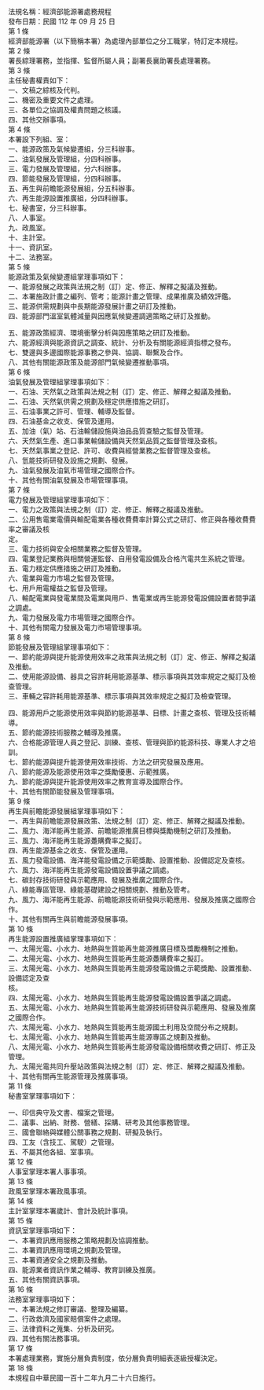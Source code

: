 法規名稱：經濟部能源署處務規程  
發布日期：民國 112 年 09 月 25 日  
第 1 條  
經濟部能源署（以下簡稱本署）為處理內部單位之分工職掌，特訂定本規程。  
第 2 條  
署長綜理署務，並指揮、監督所屬人員；副署長襄助署長處理署務。  
第 3 條  
主任秘書權責如下：  
一、文稿之綜核及代判。  
二、機密及重要文件之處理。  
三、各單位之協調及權責問題之核議。  
四、其他交辦事項。  
第 4 條  
本署設下列組、室：  
一、能源政策及氣候變遷組，分三科辦事。  
二、油氣發展及管理組，分四科辦事。  
三、電力發展及管理組，分六科辦事。  
四、節能發展及管理組，分四科辦事。  
五、再生與前瞻能源發展組，分五科辦事。  
六、再生能源設置推廣組，分四科辦事。  
七、秘書室，分三科辦事。  
八、人事室。  
九、政風室。  
十、主計室。  
十一、資訊室。  
十二、法務室。  
第 5 條  
能源政策及氣候變遷組掌理事項如下：  
一、能源發展之政策與法規之制（訂）定、修正、解釋之擬議及推動。  
二、本署施政計畫之編列、管考；能源計畫之管理、成果推廣及績效評鑑。  
三、能源供需規劃與中長期能源發展計畫之研訂及推動。  
四、能源部門溫室氣體減量與因應氣候變遷調適策略之研訂及推動。  


五、能源政策經濟、環境衝擊分析與因應策略之研訂及推動。  
六、能源經濟與能源資訊之調查、統計、分析及有關能源經濟指標之發布。  
七、雙邊與多邊國際能源事務之參與、協調、聯繫及合作。  
八、其他有關能源政策及能源部門氣候變遷推動事項。  
第 6 條  
油氣發展及管理組掌理事項如下：  
一、石油、天然氣之政策與法規之制（訂）定、修正、解釋之擬議及推動。  
二、石油、天然氣供需之規劃及穩定供應措施之研訂。  
三、石油事業之許可、管理、輔導及監督。  
四、石油基金之收支、保管及運用。  
五、加油（氣）站、石油輸儲設施與油品品質查驗之監督及管理。  
六、天然氣生產、進口事業輸儲設備與天然氣品質之監督管理及查核。  
七、天然氣事業之登記、許可、收費與經營業務之監督管理及查核。  
八、氫能技術研發及設施之規劃、發展。  
九、油氣發展及油氣市場管理之國際合作。  
十、其他有關油氣發展及市場管理事項。  
第 7 條  
電力發展及管理組掌理事項如下：  
一、電力之政策與法規之制（訂）定、修正、解釋之擬議及推動。  
二、公用售電業電價與輸配電業各種收費費率計算公式之研訂、修正與各種收費費率之審議及核  
定。  
三、電力技術與安全相關業務之監督及管理。  
四、電業登記業務與相關營運監督、自用發電設備及合格汽電共生系統之管理。  
五、電力穩定供應措施之研訂及推動。  
六、電業與電力市場之監督及管理。  
七、用戶用電權益之監督及管理。  
八、輸配電業與發電業間及電業與用戶、售電業或再生能源發電設備設置者間爭議之調處。  
九、電力發展及電力市場管理之國際合作。  
十、其他有關電力發展及電力市場管理事項。  
第 8 條  
節能發展及管理組掌理事項如下：  
一、節約能源與提升能源使用效率之政策與法規之制（訂）定、修正、解釋之擬議及推動。  
二、使用能源設備、器具之容許耗用能源基準、標示事項與其效率規定之擬訂及檢查管理。  
三、車輛之容許耗用能源基準、標示事項與其效率規定之擬訂及檢查管理。  


四、能源用戶之能源使用效率與節約能源基準、目標、計畫之查核、管理及技術輔導。  
五、節約能源技術服務之輔導及推廣。  
六、合格能源管理人員之登記、訓練、查核、管理與節約能源科技、專業人才之培訓。  
七、節約能源與提升能源使用效率技術、方法之研究發展及應用。  
八、節約能源及能源使用效率之獎勵優惠、示範推廣。  
九、節約能源與提升能源使用效率之教育宣導及國際合作。  
十、其他有關節能發展及管理事項。  
第 9 條  
再生與前瞻能源發展組掌理事項如下：  
一、再生與前瞻能源發展政策、法規之制（訂）定、修正、解釋之擬議及推動。  
二、風力、海洋能再生能源、前瞻能源推廣目標與獎勵機制之研訂及推動。  
三、風力、海洋能再生能源躉購費率之擬訂。  
四、再生能源基金之收支、保管及運用。  
五、風力發電設備、海洋能發電設備之示範獎勵、設置推動、設備認定及查核。  
六、風力、海洋能再生能源發電設備設置爭議之調處。  
七、碳封存技術研發與示範應用、發展及推廣之國際合作。  
八、綠能專區管理、綠能基礎建設之相關規劃、推動及管考。  
九、風力、海洋能再生能源、前瞻能源技術研發與示範應用、發展及推廣之國際合作。  
十、其他有關再生與前瞻能源發展事項。  
第 10 條  
再生能源設置推廣組掌理事項如下：  
一、太陽光電、小水力、地熱與生質能再生能源推廣目標及獎勵機制之推動。  
二、太陽光電、小水力、地熱與生質能再生能源躉購費率之擬訂。  
三、太陽光電、小水力、地熱與生質能再生能源發電設備之示範獎勵、設置推動、設備認定及查  
核。  
四、太陽光電、小水力、地熱與生質能再生能源發電設備設置爭議之調處。  
五、太陽光電、小水力、地熱與生質能再生能源技術研發與示範應用、發展及推廣之國際合作。  
六、太陽光電、小水力、地熱與生質能再生能源國土利用及空間分布之規劃。  
七、太陽光電、小水力、地熱與生質能再生能源專區之規劃及推動。  
八、太陽光電、小水力、地熱與生質能再生能源發電設備相關收費之研訂、修正及管理。  
九、太陽光電共同升壓站政策與法規之制（訂）定、修正、解釋之擬議及推動。  
十、其他有關再生能源管理及推廣事項。  
第 11 條  
秘書室掌理事項如下：  


一、印信典守及文書、檔案之管理。  
二、議事、出納、財務、營繕、採購、研考及其他事務管理。  
三、國會聯絡與媒體公關事務之規劃、研擬及執行。  
四、工友（含技工、駕駛）之管理。  
五、不屬其他各組、室事項。  
第 12 條  
人事室掌理本署人事事項。  
第 13 條  
政風室掌理本署政風事項。  
第 14 條  
主計室掌理本署歲計、會計及統計事項。  
第 15 條  
資訊室掌理事項如下：  
一、本署資訊應用服務之策略規劃及協調推動。  
二、本署資訊應用環境之規劃及管理。  
三、本署資通安全之規劃及推動。  
四、能源業者資訊作業之輔導、教育訓練及推廣。  
五、其他有關資訊事項。  
第 16 條  
法務室掌理事項如下：  
一、本署法規之修訂審議、整理及編纂。  
二、行政救濟及國家賠償案件之處理。  
三、法律資料之蒐集、分析及研究。  
四、其他有關法務事項。  
第 17 條  
本署處理業務，實施分層負責制度，依分層負責明細表逐級授權決定。  
第 18 條  
本規程自中華民國一百十二年九月二十六日施行。  


